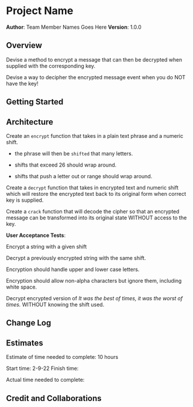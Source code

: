 # Project Name

**Author**: Team Member Names Goes Here
**Version**: 1.0.0

## Overview
<!-- Provide a high level overview of what this application is and why you are building it, beyond the fact that it's an assignment for this class. (i.e. What's your problem domain?) -->
Devise a method to encrypt a message that can then be decrypted when supplied with the corresponding key.

Devise a way to decipher the encrypted message event when you do NOT have the key!

## Getting Started
<!-- What are the steps that a user must take in order to build this app on their own machine and get it running? -->

## Architecture
<!-- Provide a detailed description of the application design. What technologies (languages, libraries, etc) you're using, and any other relevant design information. -->
Create an `encrypt` function that takes in a plain text phrase and a numeric shift.

- the phrase will then be `shifted` that many letters.

- shifts that exceed 26 should wrap around.

- shifts that push a letter out or range should wrap around.

Create a `decrypt` function that takes in encrypted text and numeric shift which will restore the encrypted text back to its original form when correct key is supplied.

Create a `crack` function that will decode the cipher so that an encrypted message can be transformed into its original state WITHOUT access to the key.

**User Acceptance Tests**:

Encrypt a string with a given shift

Decrypt a previously encrypted string with the same shift.

Encryption should handle upper and lower case letters.

Encryption should allow non-alpha characters but ignore them, including white space.

Decrypt encrypted version of _It was the best of times, it was the worst of times._ WITHOUT knowing the shift used.

## Change Log
<!-- Use this area to document the iterative changes made to your application as each feature is successfully implemented. Use time stamps. Here's an example:

01-01-2001 4:59pm - Application now has a fully-functional express server, with a GET route for the location resource. -->

## Estimates
<!-- See below -->
Estimate of time needed to complete: 10 hours

Start time: 2-9-22
Finish time:

Actual time needed to complete:

## Credit and Collaborations
<!-- Give credit (and a link) to other people or resources that helped you build this application. -->
